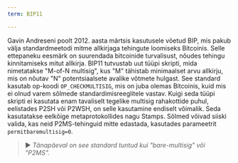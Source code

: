 ```yaml
---
term: BIP11

---
```

Gavin Andreseni poolt 2012. aasta märtsis kasutusele võetud BIP, mis pakub välja standardmeetodi mitme allkirjaga tehingute loomiseks Bitcoinis. Selle ettepaneku eesmärk on suurendada bitcoinide turvalisust, nõudes tehingu kinnitamiseks mitut allkirja. BIP11 tutvustab uut tüüpi skripti, mida nimetatakse "M-of-N multisig", kus "M" tähistab minimaalset arvu allkirju, mis on nõutav "N" potentsiaalsete avalike võtmete hulgast. See standard kasutab op-koodi `OP_CHECKMULTISIG`, mis on juba olemas Bitcoinis, kuid mis ei olnud varem sõlmede standardimisreeglitele vastav. Kuigi seda tüüpi skripti ei kasutata enam tavaliselt tegelike multisig rahakottide puhul, eelistades P2SH või P2WSH, on selle kasutamine endiselt võimalik. Seda kasutatakse eelkõige metaprotokollides nagu Stamps. Sõlmed võivad siiski valida, kas neid P2MS-tehinguid mitte edastada, kasutades parameetrit `permitbaremultisig=0`.

> ► *Tänapäeval on see standard tuntud kui "bare-multisig" või "P2MS".*